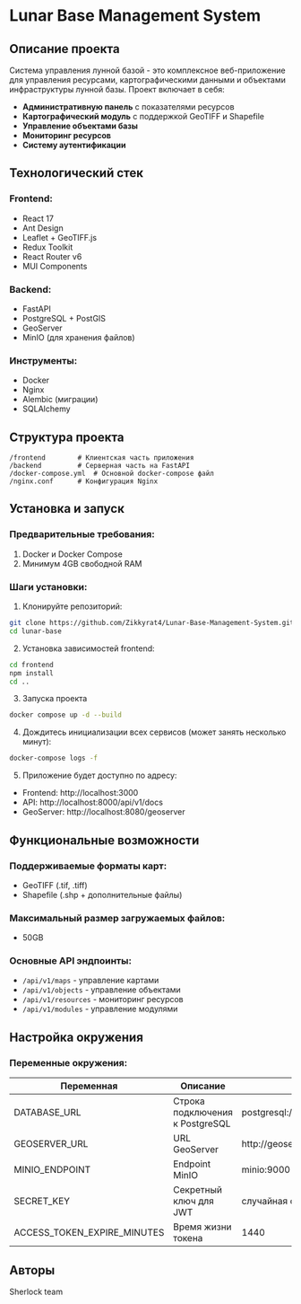 # Lunar Base Management System

## Описание проекта

Система управления лунной базой - это комплексное веб-приложение для управления ресурсами, картографическими данными и объектами инфраструктуры лунной базы. Проект включает в себя:

- **Административную панель** с показателями ресурсов
- **Картографический модуль** с поддержкой GeoTIFF и Shapefile
- **Управление объектами базы**
- **Мониторинг ресурсов**
- **Систему аутентификации**

## Технологический стек

### Frontend:
- React 17
- Ant Design
- Leaflet + GeoTIFF.js
- Redux Toolkit
- React Router v6
- MUI Components

### Backend:
- FastAPI
- PostgreSQL + PostGIS
- GeoServer
- MinIO (для хранения файлов)

### Инструменты:
- Docker
- Nginx
- Alembic (миграции)
- SQLAlchemy

## Структура проекта

```
/frontend        # Клиентская часть приложения
/backend         # Серверная часть на FastAPI
/docker-compose.yml  # Основной docker-compose файл
/nginx.conf      # Конфигурация Nginx
```

## Установка и запуск

### Предварительные требования:
1. Docker и Docker Compose
2. Минимум 4GB свободной RAM

### Шаги установки:

1. Клонируйте репозиторий:
```bash
git clone https://github.com/Zikkyrat4/Lunar-Base-Management-System.git
cd lunar-base
```
2. Установка зависимостей frontend:
```bash
cd frontend
npm install
cd ..
```

3. Запуска проекта
```bash
docker compose up -d --build
```

4. Дождитесь инициализации всех сервисов (может занять несколько минут):
```bash
docker-compose logs -f
```

5. Приложение будет доступно по адресу:
- Frontend: http://localhost:3000
- API: http://localhost:8000/api/v1/docs
- GeoServer: http://localhost:8080/geoserver


## Функциональные возможности

### Поддерживаемые форматы карт:
- GeoTIFF (.tif, .tiff)
- Shapefile (.shp + дополнительные файлы)

### Максимальный размер загружаемых файлов:
- 50GB

### Основные API эндпоинты:
- `/api/v1/maps` - управление картами
- `/api/v1/objects` - управление объектами
- `/api/v1/resources` - мониторинг ресурсов
- `/api/v1/modules` - управление модулями

## Настройка окружения

### Переменные окружения:

| Переменная | Описание | Пример значения |
|------------|----------|-----------------|
| DATABASE_URL | Строка подключения к PostgreSQL | postgresql://user:password@db:5432/dbname |
| GEOSERVER_URL | URL GeoServer | http://geoserver:8080/geoserver |
| MINIO_ENDPOINT | Endpoint MinIO | minio:9000 |
| SECRET_KEY | Секретный ключ для JWT | случайная строка |
| ACCESS_TOKEN_EXPIRE_MINUTES | Время жизни токена | 1440 |


## Авторы

Sherlock team
